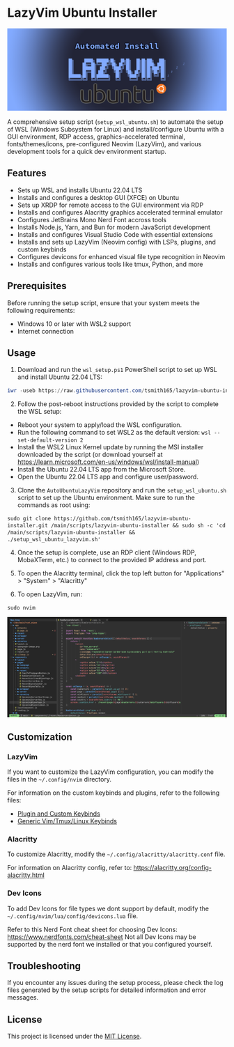 # LazyVim Ubuntu Installer

![LazyVim Ubuntu Installer Logo](assets/lazyvim-ubuntu-installer-logo.png)

A comprehensive setup script (`setup_wsl_ubuntu.sh`) to automate the setup of WSL (Windows Subsystem for Linux) and install/configure Ubuntu with a GUI environment, RDP access, graphics-accelerated terminal, fonts/themes/icons, pre-configured Neovim (LazyVim), and various development tools for a quick dev environment startup.

## Features

-   Sets up WSL and installs Ubuntu 22.04 LTS
-   Installs and configures a desktop GUI (XFCE) on Ubuntu
-   Sets up XRDP for remote access to the GUI environment via RDP
-   Installs and configures Alacritty graphics accelerated terminal emulator
-   Configures JetBrains Mono Nerd Font accross tools
-   Installs Node.js, Yarn, and Bun for modern JavaScript development
-   Installs and configures Visual Studio Code with essential extensions
-   Installs and sets up LazyVim (Neovim config) with LSPs, plugins, and custom keybinds
-   Configures devicons for enhanced visual file type recognition in Neovim
-   Installs and configures various tools like tmux, Python, and more

## Prerequisites

Before running the setup script, ensure that your system meets the following requirements:

-   Windows 10 or later with WSL2 support
-   Internet connection

## Usage

1. Download and run the `wsl_setup.ps1` PowerShell script to set up WSL and install Ubuntu 22.04 LTS:

```powershell
iwr -useb https://raw.githubusercontent.com/tsmith165/lazyvim-ubuntu-installer/main/wsl_setup.ps1 | iex
```

2. Follow the post-reboot instructions provided by the script to complete the WSL setup:

-   Reboot your system to apply/load the WSL configuration.
-   Run the following command to set WSL2 as the default version: `wsl --set-default-version 2`
-   Install the WSL2 Linux Kernel update by running the MSI installer downloaded by the script (or download yourself at https://learn.microsoft.com/en-us/windows/wsl/install-manual)
-   Install the Ubuntu 22.04 LTS app from the Microsoft Store.
-   Open the Ubuntu 22.04 LTS app and configure user/password.

3. Clone the `AutoUbuntuLazyVim` repository and run the `setup_wsl_ubuntu.sh` script to set up the Ubuntu environment. Make sure to run the commands as root using:

```
sudo git clone https://github.com/tsmith165/lazyvim-ubuntu-installer.git /main/scripts/lazyvim-ubuntu-installer && sudo sh -c 'cd /main/scripts/lazyvim-ubuntu-installer && ./setup_wsl_ubuntu_lazyvim.sh'
```

4. Once the setup is complete, use an RDP client (Windows RDP, MobaXTerm, etc.) to connect to the provided IP address and port.

5. To open the Alacritty terminal, click the top left button for "Applications" > "System" > "Alacritty"

6. To open LazyVim, run:

```
sudo nvim
```

![LazyVim Screenshot](assets/lazyvim-screenshot.png)

## Customization

### LazyVim

If you want to customize the LazyVim configuration, you can modify the files in the `~/.config/nvim` directory.

For information on the custom keybinds and plugins, refer to the following files:

-   [Plugin and Custom Keybinds](VIM_PLUGIN_KEYBINDS.md)
-   [Generic Vim/Tmux/Linux Keybinds](VIM_MOTION_KEYBINDS.md)

### Alacritty

To customize Alacritty, modify the `~/.config/alacritty/alacritty.conf` file.

For information on Alacritty config, refer to: https://alacritty.org/config-alacritty.html

### Dev Icons

To add Dev Icons for file types we dont support by default, modify the `~/.config/nvim/lua/config/devicons.lua` file.

Refer to this Nerd Font cheat sheet for choosing Dev Icons: https://www.nerdfonts.com/cheat-sheet
Not all Dev Icons may be supported by the nerd font we installed or that you configured yourself.

## Troubleshooting

If you encounter any issues during the setup process, please check the log files generated by the setup scripts for detailed information and error messages.

## License

This project is licensed under the [MIT License](LICENSE).
